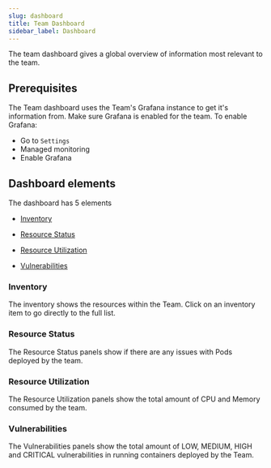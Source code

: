 ```yaml
---
slug: dashboard
title: Team Dashboard
sidebar_label: Dashboard
---
```


The team dashboard gives a global overview of information most relevant to the team.

## Prerequisites

The Team dashboard uses the Team's Grafana instance to get it's information from. Make sure Grafana is enabled for the team. To enable Grafana:

- Go to `Settings`
- Managed monitoring
- Enable Grafana

## Dashboard elements

The dashboard has 5 elements

- [Inventory](#inventory)

- [Resource Status](#resource-status)

- [Resource Utilization](#resource-utilization)

- [Vulnerabilities](#vulnerabilities)

### Inventory

The inventory shows the resources within the Team. Click on an inventory item to go directly to the full list.

### Resource Status

The Resource Status panels show if there are any issues with Pods deployed by the team.

### Resource Utilization

The Resource Utilization panels show the total amount of CPU and Memory consumed by the team.

### Vulnerabilities

The Vulnerabilities panels show the total amount of LOW, MEDIUM, HIGH and CRITICAL vulnerabilities in running containers deployed by the Team.
